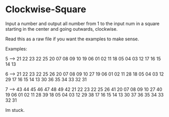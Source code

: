 # Clockwise-Square

Input a number and output all number from 1 to the input num in a square starting in the center and going outwards, clockwise.

Read this as a raw file if you want the examples to make sense.

Examples:

5 -->  21 22 23 22 25
       20 07 08 09 10
       19 06 01 02 11
       18 05 04 03 12
       17 16 15 14 13
       
6 -->  21 22 23 22 25 26
       20 07 08 09 10 27
       19 06 01 02 11 28
       18 05 04 03 12 29
       17 16 15 14 13 30
       36 35 34 33 32 31
       
7 -->  43 44 45 46 47 48 49
       42 21 22 23 22 25 26
       41 20 07 08 09 10 27
       40 19 06 01 02 11 28
       39 18 05 04 03 12 29
       38 17 16 15 14 13 30
       37 36 35 34 33 32 31


Im stuck.
